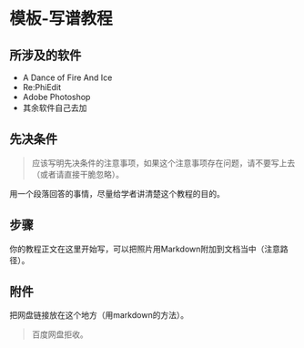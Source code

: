 # 模板-写谱教程

## 所涉及的软件

- A Dance of Fire And Ice
- Re:PhiEdit
- Adobe Photoshop
- 其余软件自己去加

## 先决条件

> 应该写明先决条件的注意事项，如果这个注意事项存在问题，请不要写上去（或者请直接干脆忽略）。

用一个段落回答的事情，尽量给学者讲清楚这个教程的目的。

## 步骤

你的教程正文在这里开始写，可以把照片用Markdown附加到文档当中（注意路径）。

## 附件

把网盘链接放在这个地方（用markdown的方法）。

> 百度网盘拒收。